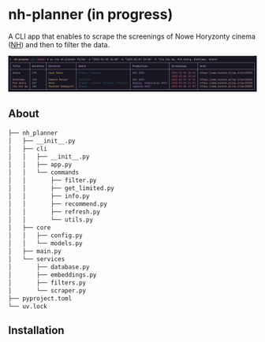 # nh-planner (in progress)

A CLI app that enables to scrape the screenings of Nowe Horyzonty cinema ([NH](https://www.kinonh.pl/index.s)) and then to filter the data.


![media/screenshot.png](media/screenshot.png)

## About

```
├── nh_planner
│   ├── __init__.py
│   ├── cli
│   │   ├── __init__.py
│   │   ├── app.py
│   │   └── commands
│   │       ├── filter.py
│   │       ├── get_limited.py
│   │       ├── info.py
│   │       ├── recommend.py
│   │       ├── refresh.py
│   │       └── utils.py
│   ├── core
│   │   ├── config.py
│   │   └── models.py
│   ├── main.py
│   └── services
│       ├── database.py
│       ├── embeddings.py
│       ├── filters.py
│       └── scraper.py
├── pyproject.toml
└── uv.lock
```

## Installation

